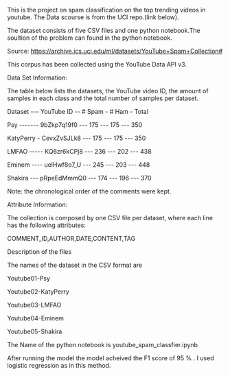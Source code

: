 This is the project on spam classification on the top trending videos in youtube. The Data scourse is from the UCI repo.(link below). 

The dataset consists of five CSV files and one python notebook.The soultion of the problem can found in the python notebook. 

Source: https://archive.ics.uci.edu/ml/datasets/YouTube+Spam+Collection#

This corpus has been collected using the YouTube Data API v3.

Data Set Information:

The table below lists the datasets, the YouTube video ID, the amount of samples in each class and the total number of samples per dataset. 

Dataset --- YouTube ID -- # Spam - # Ham - Total 

Psy ------- 9bZkp7q19f0 --- 175 --- 175 --- 350 

KatyPerry - CevxZvSJLk8 --- 175 --- 175 --- 350 

LMFAO ----- KQ6zr6kCPj8 --- 236 --- 202 --- 438 

Eminem ---- uelHwf8o7_U --- 245 --- 203 --- 448 

Shakira --- pRpeEdMmmQ0 --- 174 --- 196 --- 370 

Note: the chronological order of the comments were kept. 


Attribute Information:

The collection is composed by one CSV file per dataset, where each line has the following attributes: 

COMMENT_ID,AUTHOR,DATE,CONTENT,TAG 


Description of the files 

The names of the dataset in the CSV format are 

Youtube01-Psy

Youtube02-KatyPerry

Youtube03-LMFAO

Youtube04-Eminem

Youtube05-Shakira


The Name of the python notebook is youtube_spam_classfier.ipynb


After running the model the model acheived the F1 score of 95 % . I used logistic regression as in this method.
